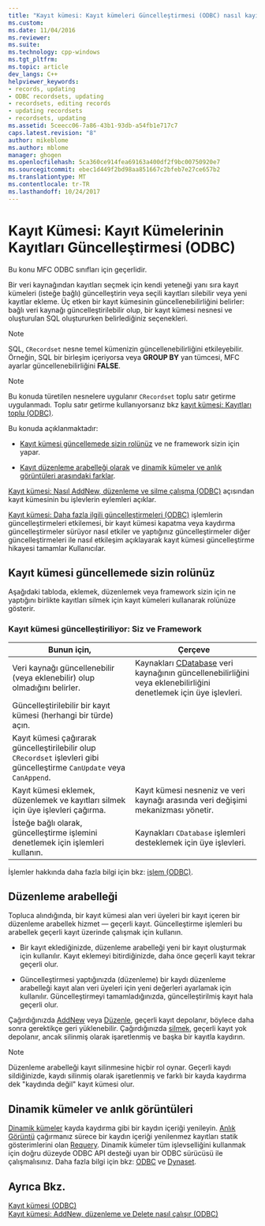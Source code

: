 ```yaml
---
title: "Kayıt kümesi: Kayıt kümeleri Güncelleştirmesi (ODBC) nasıl kayıtları. | Microsoft Docs"
ms.custom: 
ms.date: 11/04/2016
ms.reviewer: 
ms.suite: 
ms.technology: cpp-windows
ms.tgt_pltfrm: 
ms.topic: article
dev_langs: C++
helpviewer_keywords:
- records, updating
- ODBC recordsets, updating
- recordsets, editing records
- updating recordsets
- recordsets, updating
ms.assetid: 5ceecc06-7a86-43b1-93db-a54fb1e717c7
caps.latest.revision: "8"
author: mikeblome
ms.author: mblome
manager: ghogen
ms.openlocfilehash: 5ca360ce914fea69163a400df2f9bc00750920e7
ms.sourcegitcommit: ebec1d449f2bd98aa851667c2bfeb7e27ce657b2
ms.translationtype: MT
ms.contentlocale: tr-TR
ms.lasthandoff: 10/24/2017
---
```

# <a name="recordset-how-recordsets-update-records-odbc"></a>Kayıt Kümesi: Kayıt Kümelerinin Kayıtları Güncelleştirmesi (ODBC)
Bu konu MFC ODBC sınıfları için geçerlidir.  
  
 Bir veri kaynağından kayıtları seçmek için kendi yeteneği yanı sıra kayıt kümeleri (isteğe bağlı) güncelleştirin veya seçili kayıtları silebilir veya yeni kayıtlar ekleme. Üç etken bir kayıt kümesinin güncellenebilirliğini belirler: bağlı veri kaynağı güncelleştirilebilir olup, bir kayıt kümesi nesnesi ve oluşturulan SQL oluştururken belirlediğiniz seçenekleri.  
  
> [!NOTE]
>  SQL, `CRecordset` nesne temel kümenizin güncellenebilirliğini etkileyebilir. Örneğin, SQL bir birleşim içeriyorsa veya **GROUP BY** yan tümcesi, MFC ayarlar güncellenebilirliğini **FALSE**.  
  
> [!NOTE]
>  Bu konuda türetilen nesnelere uygulanır `CRecordset` toplu satır getirme uygulanmadı. Toplu satır getirme kullanıyorsanız bkz [kayıt kümesi: Kayıtları toplu (ODBC)](../../data/odbc/recordset-fetching-records-in-bulk-odbc.md).  
  
 Bu konuda açıklanmaktadır:  
  
-   [Kayıt kümesi güncellemede sizin rolünüz](#_core_your_role_in_recordset_updating) ve ne framework sizin için yapar.  
  
-   [Kayıt düzenleme arabelleği olarak](#_core_the_edit_buffer) ve [dinamik kümeler ve anlık görüntüleri arasındaki farklar](#_core_dynasets_and_snapshots).  
  
 [Kayıt kümesi: Nasıl AddNew, düzenleme ve silme çalışma (ODBC)](../../data/odbc/recordset-how-addnew-edit-and-delete-work-odbc.md) açısından kayıt kümesinin bu işlevlerin eylemleri açıklar.  
  
 [Kayıt kümesi: Daha fazla ilgili güncelleştirmeleri (ODBC)](../../data/odbc/recordset-more-about-updates-odbc.md) işlemlerin güncelleştirmeleri etkilemesi, bir kayıt kümesi kapatma veya kaydırma güncelleştirmeler sürüyor nasıl etkiler ve yaptığınız güncelleştirmeler diğer güncelleştirmeleri ile nasıl etkileşim açıklayarak kayıt kümesi güncelleştirme hikayesi tamamlar Kullanıcılar.  
  
##  <a name="_core_your_role_in_recordset_updating"></a>Kayıt kümesi güncellemede sizin rolünüz  
 Aşağıdaki tabloda, eklemek, düzenlemek veya framework sizin için ne yaptığını birlikte kayıtları silmek için kayıt kümeleri kullanarak rolünüze gösterir.  
  
### <a name="recordset-updating-you-and-the-framework"></a>Kayıt kümesi güncelleştiriliyor: Siz ve Framework  
  
|Bunun için,|Çerçeve|  
|---------|-------------------|  
|Veri kaynağı güncellenebilir (veya eklenebilir) olup olmadığını belirler.|Kaynakları [CDatabase](../../mfc/reference/cdatabase-class.md) veri kaynağının güncellenebilirliğini veya eklenebilirliğini denetlemek için üye işlevleri.|  
|Güncelleştirilebilir bir kayıt kümesi (herhangi bir türde) açın.||  
|Kayıt kümesi çağırarak güncelleştirilebilir olup `CRecordset` işlevleri gibi güncelleştirme `CanUpdate` veya `CanAppend`.||  
|Kayıt kümesi eklemek, düzenlemek ve kayıtları silmek için üye işlevleri çağırma.|Kayıt kümesi nesneniz ve veri kaynağı arasında veri değişimi mekanizması yönetir.|  
|İsteğe bağlı olarak, güncelleştirme işlemini denetlemek için işlemleri kullanın.|Kaynakları `CDatabase` işlemleri desteklemek için üye işlevleri.|  
  
 İşlemler hakkında daha fazla bilgi için bkz: [işlem (ODBC)](../../data/odbc/transaction-odbc.md).  
  
##  <a name="_core_the_edit_buffer"></a>Düzenleme arabelleği  
 Topluca alındığında, bir kayıt kümesi alan veri üyeleri bir kayıt içeren bir düzenleme arabellek hizmet — geçerli kayıt. Güncelleştirme işlemleri bu arabellek geçerli kayıt üzerinde çalışmak için kullanın.  
  
-   Bir kayıt eklediğinizde, düzenleme arabelleği yeni bir kayıt oluşturmak için kullanılır. Kayıt eklemeyi bitirdiğinizde, daha önce geçerli kayıt tekrar geçerli olur.  
  
-   Güncelleştirmesi yaptığınızda (düzenleme) bir kaydı düzenleme arabelleği kayıt alan veri üyeleri için yeni değerleri ayarlamak için kullanılır. Güncelleştirmeyi tamamladığınızda, güncelleştirilmiş kayıt hala geçerli olur.  
  
 Çağırdığınızda [AddNew](../../mfc/reference/crecordset-class.md#addnew) veya [Düzenle](../../mfc/reference/crecordset-class.md#edit), geçerli kayıt depolanır, böylece daha sonra gerektikçe geri yüklenebilir. Çağırdığınızda [silmek](../../mfc/reference/crecordset-class.md#delete), geçerli kayıt yok depolanır, ancak silinmiş olarak işaretlenmiş ve başka bir kayıtla kaydırın.  
  
> [!NOTE]
>  Düzenleme arabelleği kayıt silinmesine hiçbir rol oynar. Geçerli kaydı sildiğinizde, kaydı silinmiş olarak işaretlenmiş ve farklı bir kayda kaydırma dek "kaydında değil" kayıt kümesi olur.  
  
##  <a name="_core_dynasets_and_snapshots"></a>Dinamik kümeler ve anlık görüntüleri  
 [Dinamik kümeler](../../data/odbc/dynaset.md) kayda kaydırma gibi bir kaydın içeriği yenileyin. [Anlık Görüntü](../../data/odbc/snapshot.md) çağırmanız sürece bir kaydın içeriği yenilenmez kayıtları statik gösterimlerini olan [Requery](../../mfc/reference/crecordset-class.md#requery). Dinamik kümeler tüm işlevselliğini kullanmak için doğru düzeyde ODBC API desteği uyan bir ODBC sürücüsü ile çalışmalısınız. Daha fazla bilgi için bkz: [ODBC](../../data/odbc/odbc-basics.md) ve [Dynaset](../../data/odbc/dynaset.md).  
  
## <a name="see-also"></a>Ayrıca Bkz.  
 [Kayıt kümesi (ODBC)](../../data/odbc/recordset-odbc.md)   
 [Kayıt kümesi: AddNew, düzenleme ve Delete nasıl çalışır (ODBC)](../../data/odbc/recordset-how-addnew-edit-and-delete-work-odbc.md)